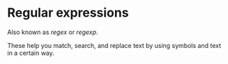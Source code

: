 # Regular expressions
Also known as *regex* or *regexp*.

These help you match, search, and replace text by using symbols and text in a certain way.
